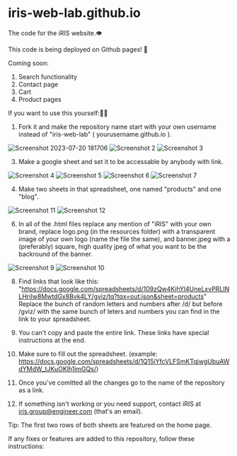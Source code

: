 # iris-web-lab.github.io

The code for the iRIS website.👁️

This code is being deployed on Github pages! 🤩

Coming soon:
1. Search functionality
2. Contact page
3. Cart
4. Product pages

If you want to use this yourself:🧑‍🔧

1. Fork it and make the repository name start with your own username instead of "iris-web-lab" ( yourusername.github.io ).

![Screenshot 2023-07-20 181706](https://github.com/iris-web-lab/iris-web-lab.github.io/assets/82143316/da76eb9f-8e58-4a12-896b-d072e4afcfc6)
![Screenshot 2](https://github.com/iris-web-lab/iris-web-lab.github.io/assets/82143316/29db219c-1562-439e-b31d-e7cf396868f1)
![Screenshot 3](https://github.com/iris-web-lab/iris-web-lab.github.io/assets/82143316/e8af4434-5ad2-43f0-9bbf-c0738e60460a)

3. Make a google sheet and set it to be accessable by anybody with link.

![Screenshot 4](https://github.com/iris-web-lab/iris-web-lab.github.io/assets/82143316/f2c20017-23aa-43be-9b03-d1acea0c819d)
![Screenshot 5](https://github.com/iris-web-lab/iris-web-lab.github.io/assets/82143316/0a40007a-f2fe-4e1f-9da5-45d43f8d1479)
![Screenshot 6](https://github.com/iris-web-lab/iris-web-lab.github.io/assets/82143316/2f55df24-7409-4422-b823-ba4d97d58d01)
![Screenshot 7](https://github.com/iris-web-lab/iris-web-lab.github.io/assets/82143316/dab689d4-0d84-4573-9e93-002fd2b34a06)


4. Make two sheets in that spreadsheet, one named "products" and one "blog".

![Screenshot 11](https://github.com/iris-web-lab/iris-web-lab.github.io/assets/82143316/87ed1a6e-d03c-44dc-a360-d994522b17ed)
![Screenshot 12](https://github.com/iris-web-lab/iris-web-lab.github.io/assets/82143316/bb6a8d31-11a7-4c40-9dd0-c0616041e97e)


6. In all of the .html files replace any mention of "iRIS" with your own brand, replace logo.png (in the resources folder) with a transparent image of your own logo (name the file the same), and banner.jpeg with a (preferably) square, high quality jpeg of what you want to be the backround of the banner.

![Screenshot 9](https://github.com/iris-web-lab/iris-web-lab.github.io/assets/82143316/8633df2f-27fb-4f3c-a518-f1706b3f9029)
![Screenshot 10](https://github.com/iris-web-lab/iris-web-lab.github.io/assets/82143316/d2ead472-d314-4460-8687-a884439e270c)


8. Find links that look like this:
"https://docs.google.com/spreadsheets/d/109zQw4KjhYl4UneLxvPRLINLHriIw8MwtdGx8Bvk4LY/gviz/tq?tqx=out:json&sheet=products" Replace the bunch of random letters and numbers after /d/ but before /gviz/ with the same bunch of leters and numbers you can find in the link to your spreadsheet.
9. You can't copy and paste the entire link. These links have special instructions at the end.
10. Make sure to fill out the spreadsheet. (example: https://docs.google.com/spreadsheets/d/1Q15iYfcVLFSmKTqjwgUbuAWdYMdW_tJKuOKlh1imGQs/)
11. Once you've comitted all the changes go to the name of the repository as a link.

12. If something isn't working or you need support, contact iRIS at iris.group@engineer.com (that's an email).

Tip: The first two rows of both sheets are featured on the home page.

If any fixes or features are added to this repository, follow these instructions:
